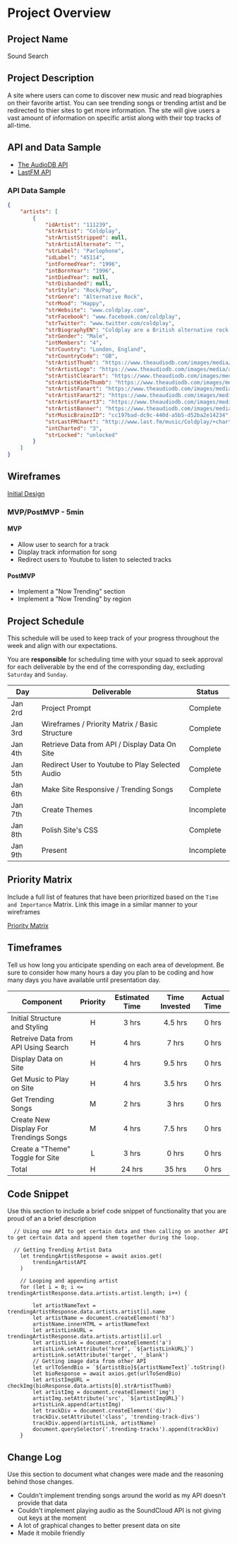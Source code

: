 # Project Overview

## Project Name

Sound Search

## Project Description

A site where users can come to discover new music and read biographies on their favorite artist. You can see trending songs or trending artist and be redirected to thier sites to get more information. The site will give users a vast amount of information on specific artist along with their top tracks of all-time.   

## API and Data Sample

- [The AudioDB API](https://www.theaudiodb.com/api_guide.php)
- [LastFM API](https://www.last.fm/api/)

### API Data Sample

```JSON
{
    "artists": [
        {
            "idArtist": "111239",
            "strArtist": "Coldplay",
            "strArtistStripped": null,
            "strArtistAlternate": "",
            "strLabel": "Parlophone",
            "idLabel": "45114",
            "intFormedYear": "1996",
            "intBornYear": "1996",
            "intDiedYear": null,
            "strDisbanded": null,
            "strStyle": "Rock/Pop",
            "strGenre": "Alternative Rock",
            "strMood": "Happy",
            "strWebsite": "www.coldplay.com",
            "strFacebook": "www.facebook.com/coldplay",
            "strTwitter": "www.twitter.com/coldplay",
            "strBiographyEN": "Coldplay are a British alternative rock band formed in 1996 by lead vocalist Chris Martin and lead guitarist Jonny Buckland at University College London. After they formed Pectoralz, Guy Berryman joined the group as a bassist and they changed their name to Starfish. Will Champion joined as a drummer, backing vocalist, and multi-instrumentalist, completing the line-up. Manager Phil Harvey is often considered an unofficial fifth member. The band renamed themselves \"Coldplay\" in 1998, before recording and releasing three EPs; Safety in 1998, Brothers & Sisters as a single in 1999 and The Blue Room in the same year. The latter was their first release on a major label, after signing to Parlophone.\n\nThey achieved worldwide fame with the release of the single \"Yellow\" in 2000, followed by their debut album released in the same year, Parachutes, which was nominated for the Mercury Prize. The band's second album, A Rush of Blood to the Head (2002), was released to critical acclaim and won multiple awards, including NME's Album of the Year, and has been widely considered the best of the Nelson-produced Coldplay albums. Their next release, X&Y, the best-selling album worldwide in 2005, was met with mostly positive reviews upon its release, though some critics felt that it was inferior to its predecessor. The band's fourth studio album, Viva la Vida or Death and All His Friends (2008), was produced by Brian Eno and released again to largely favourable reviews, earning several Grammy nominations and wins at the 51st Grammy Awards. On 24 October 2011, they released their fifth studio album, Mylo Xyloto, which was met with mixed to positive reviews, and was the UK's best-selling rock album of 2011.\n\nThe band has won a number of music awards throughout their career, including seven Brit Awards winning Best British Group three times, four MTV Video Music Awards, and seven Grammy Awards from twenty nominations. As one of the world's best-selling music artists, Coldplay have sold over 55 million records worldwide. In December 2009, Rolling Stone readers voted the group the fourth best artist of the 2000s.\n\nColdplay have been an active supporter of various social and political causes, such as Oxfam's Make Trade Fair campaign and Amnesty International. The group have also performed at various charity projects such as Band Aid 20, Live 8, Sound Relief, Hope for Haiti Now: A Global Benefit for Earthquake Relief, The Secret Policeman's Ball, and the Teenage Cancer Trust.",
            "strGender": "Male",
            "intMembers": "4",
            "strCountry": "London, England",
            "strCountryCode": "GB",
            "strArtistThumb": "https://www.theaudiodb.com/images/media/artist/thumb/uxrqxy1347913147.jpg",
            "strArtistLogo": "https://www.theaudiodb.com/images/media/artist/logo/urspuv1434553994.png",
            "strArtistClearart": "https://www.theaudiodb.com/images/media/artist/clearart/ruyuwv1510827568.png",
            "strArtistWideThumb": "https://www.theaudiodb.com/images/media/artist/widethumb/sxqspt1516190718.jpg",
            "strArtistFanart": "https://www.theaudiodb.com/images/media/artist/fanart/spvryu1347980801.jpg",
            "strArtistFanart2": "https://www.theaudiodb.com/images/media/artist/fanart/uupyxx1342640221.jpg",
            "strArtistFanart3": "https://www.theaudiodb.com/images/media/artist/fanart/qstpsp1342640238.jpg",
            "strArtistBanner": "https://www.theaudiodb.com/images/media/artist/banner/xuypqw1386331010.jpg",
            "strMusicBrainzID": "cc197bad-dc9c-440d-a5b5-d52ba2e14234",
            "strLastFMChart": "http://www.last.fm/music/Coldplay/+charts?rangetype=6month",
            "intCharted": "3",
            "strLocked": "unlocked"
        }
    ]
}

```

## Wireframes

[Initial Design](https://wireframe.cc/9ykAuK)

### MVP/PostMVP - 5min 

#### MVP 

- Allow user to search for a track
- Display track information for song 
- Redirect users to Youtube to listen to selected tracks


#### PostMVP 

- Implement a "Now Trending" section
- Implement a "Now Trending" by region


## Project Schedule

This schedule will be used to keep track of your progress throughout the week and align with our expectations.  

You are **responsible** for scheduling time with your squad to seek approval for each deliverable by the end of the corresponding day, excluding `Saturday` and `Sunday`.

|  Day | Deliverable | Status
|---|---| ---|
|Jan 2rd| Project Prompt | Complete
|Jan 3rd| Wireframes / Priority Matrix / Basic Structure | Complete
|Jan 4th| Retrieve Data from API / Display Data On Site  | Complete
|Jan 5th| Redirect User to Youtube to Play Selected Audio  | Complete
|Jan 6th| Make Site Responsive / Trending Songs | Complete
|Jan 7th| Create Themes | Incomplete
|Jan 8th| Polish Site's CSS | Complete
|Jan 9th| Present | Incomplete


## Priority Matrix

Include a full list of features that have been prioritized based on the `Time and Importance` Matrix.  Link this image in a similar manner to your wireframes


[Priority Matrix](https://wireframe.cc/95Pmzw)

## Timeframes

Tell us how long you anticipate spending on each area of development. Be sure to consider how many hours a day you plan to be coding and how many days you have available until presentation day.

| Component | Priority | Estimated Time | Time Invested | Actual Time |
| --- | :---: |  :---: | :---: | :---: |
| Initial Structure and Styling | H | 3 hrs| 4.5 hrs | 0 hrs |
| Retreive Data from API Using Search | H | 4 hrs| 7 hrs | 0 hrs |
| Display Data on Site | H | 4 hrs| 9.5 hrs | 0 hrs |
| Get Music to Play on Site | H | 4 hrs| 3.5 hrs | 0 hrs |
| Get Trending Songs | M | 2 hrs| 3 hrs | 0 hrs |
| Create New Display For Trendings Songs | M | 4 hrs| 7.5 hrs | 0 hrs |
| Create a "Theme" Toggle for Site | L | 3 hrs| 0 hrs | 0 hrs |
| Total | H | 24 hrs| 35 hrs | 0 hrs |


## Code Snippet

Use this section to include a brief code snippet of functionality that you are proud of an a brief description  

```
  // Using one API to get certain data and then calling on another API to get certain data and append them together during the loop.
  
  // Getting Trending Artist Data
    let trendingArtistResponse = await axios.get(
        trendingArtistAPI
    )

    // Looping and appending artist
    for (let i = 0; i <= trendingArtistResponse.data.artists.artist.length; i++) {

        let artistNameText = trendingArtistResponse.data.artists.artist[i].name
        let artistName = document.createElement('h3')
        artistName.innerHTML = artistNameText
        let artistLinkURL = trendingArtistResponse.data.artists.artist[i].url
        let artistLink = document.createElement('a')
        artistLink.setAttribute('href', `${artistLinkURL}`)
        artistLink.setAttribute('target', '_blank')
        // Getting image data from other API
        let urlToSendBio = `${artistBio}${artistNameText}`.toString()
        let bioResponse = await axios.get(urlToSendBio)
        let artistImgURL = checkImg(bioResponse.data.artists[0].strArtistThumb)
        let artistImg = document.createElement('img')
        artistImg.setAttribute('src', `${artistImgURL}`)
        artistLink.append(artistImg)
        let trackDiv = document.createElement('div')
        trackDiv.setAttribute('class', 'trending-track-divs')
        trackDiv.append(artistLink, artistName)
        document.querySelector('.trending-tracks').append(trackDiv)
    }
```

## Change Log
 Use this section to document what changes were made and the reasoning behind those changes. 

 - Couldn't implement trending songs around the world as my API doesn't provide   that data
 - Couldn't implement playing audio as the SoundCloud API is not giving out       keys at the moment
 - A lot of graphical changes to better present data on site
 - Made it mobile friendly 